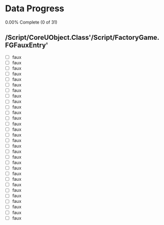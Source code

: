 # Data Progress

0.00% Complete (0 of 31)

## /Script/CoreUObject.Class'/Script/FactoryGame.FGFauxEntry'

-   [ ] faux
-   [ ] faux
-   [ ] faux
-   [ ] faux
-   [ ] faux
-   [ ] faux
-   [ ] faux
-   [ ] faux
-   [ ] faux
-   [ ] faux
-   [ ] faux
-   [ ] faux
-   [ ] faux
-   [ ] faux
-   [ ] faux
-   [ ] faux
-   [ ] faux
-   [ ] faux
-   [ ] faux
-   [ ] faux
-   [ ] faux
-   [ ] faux
-   [ ] faux
-   [ ] faux
-   [ ] faux
-   [ ] faux
-   [ ] faux
-   [ ] faux
-   [ ] faux
-   [ ] faux
